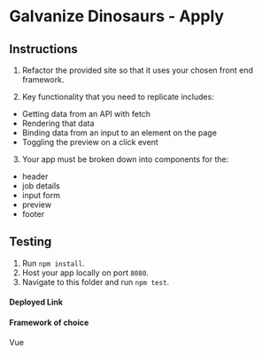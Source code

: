 # Galvanize Dinosaurs - Apply

## Instructions

1. Refactor the provided site so that it uses your chosen front end framework.

2. Key functionality that you need to replicate includes:

* Getting data from an API with fetch
* Rendering that data
* Binding data from an input to an element on the page
* Toggling the preview on a click event

3. Your app must be broken down into components for the:

* header
* job details
* input form
* preview
* footer

## Testing

1. Run `npm install`.
2. Host your app locally on port `8080`.
3. Navigate to this folder and run `npm test`.

#### Deployed Link

#### Framework of choice

Vue
